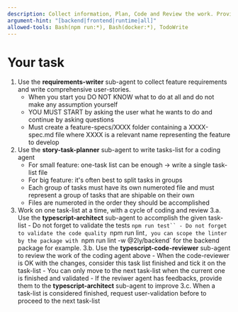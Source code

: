 ```yaml
---
description: Collect information, Plan, Code and Review the work. Provide a full-fledge feature
argument-hint: "[backend|frontend|runtime|all]"
allowed-tools: Bash(npm run:*), Bash(docker:*), TodoWrite
---
```


# Your task

1. Use the **requirements-writer** sub-agent to collect feature requirements and write comprehensive user-stories.
    - When you start you DO NOT KNOW what to do at all and do not make any assumption yourself
    - YOU MUST START by asking the user what he wants to do and continue by asking questions
    - Must create a feature-specs/XXXX folder containing a XXXX-spec.md file where XXXX is a relevant name representing the feature to develop
2. Use the **story-task-planner** sub-agent to write tasks-list for a coding agent
    - For small feature: one-task list can be enough -> write a single task-list file
    - For big feature: it's often best to split tasks in groups
    - Each group of tasks must have its own numeroted file and must represent a group of tasks that are shipable on their own
    - Files are numeroted in the order they should be accomplished
3. Work on one task-list at a time, with a cycle of coding and review
    3.a. Use the **typescript-architect** sub-agent to accomplish the given task-list
        - Do not forget to validate the tests `npm run test``
        - Do not forget to validate the code quality `npm run lint`, you can scope the linter by the package with `npm run lint -w @2ly/backend` for the backend package for example.
    3.b. Use the **typescript-code-reviewer** sub-agent to review the work of the coding agent above
        - When the code-reviewer is OK with the changes, consider this task list finished and tick it on the task-list
        - You can only move to the next task-list when the current one is finished and validated
        - If the reviwer agent has feedbacks, provide them to the **typescript-architect** sub-agent to improve
    3.c. When a task-list is considered finished, request user-validation before to proceed to the next task-list